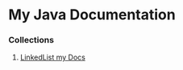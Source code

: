 # My Java Documentation

### Collections

1. [LinkedList my Docs](/Out/Collections/JavaLinkedList.html)
